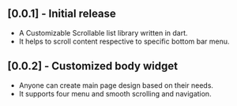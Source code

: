 ## [0.0.1] -  Initial release

* A Customizable Scrollable list library written in dart.
* It helps to scroll content respective to specific bottom bar menu.

## [0.0.2] - Customized body widget

* Anyone can create main page design based on their needs.
* It supports four menu and smooth scrolling and navigation.